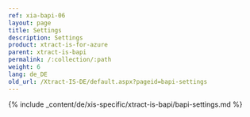 ```yaml
---
ref: xia-bapi-06
layout: page
title: Settings
description: Settings
product: xtract-is-for-azure
parent: xtract-is-bapi
permalink: /:collection/:path
weight: 6
lang: de_DE
old_url: /Xtract-IS-DE/default.aspx?pageid=bapi-settings
---
```

{% include _content/de/xis-specific/xtract-is-bapi/bapi-settings.md %}
